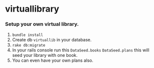 # virtuallibrary
### Setup your own virtual library.
1. ```bundle install```
2. Create db ```virtuallib``` in your database.
3. ```rake db:migrate```
4. In your rails console run this ```DataSeed.books``` ```DataSeed.plans``` this will seed your library with one book.
5. You can even have your own plans also.
